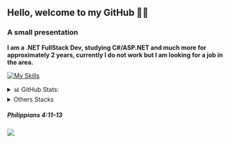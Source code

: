<h2>Hello, welcome to my GitHub 🐱‍👤</h2>

### A small presentation <br/>
<b>I am a .NET FullStack Dev, studying C#/ASP.NET and much more for approximately 2 years, currently I do not work but I am looking for a job in the area. </b> <br/>

[![My Skills](https://skillicons.dev/icons?i=cs,dotnet,mysql&theme=dark)](https://skillicons.dev)

<details>
  <summary> 📊 GitHub Stats:</summary>
  
  ![](https://github-readme-stats.vercel.app/api?username=ItLrb&theme=dark&hide_border=false&include_all_commits=false&count_private=false)<br/>
  ![](https://github-readme-stats.vercel.app/api/top-langs/?username=ItLrb&theme=dark&hide_border=false&include_all_commits=false&count_private=false&layout=compact)
</details>

<details>
  <summary> Others Stacks</summary>
  
  [![My Skills](https://skillicons.dev/icons?i=js,html,css,react,git,elasticsearch&theme=dark)](https://skillicons.dev)
</details>

##### Philippians 4:11–13

<p align="center" style="display: flex">
  <a href="https://skillicons.dev">
    <img src="https://skillicons.dev/icons?i=windows" />
  </a>
</p>
